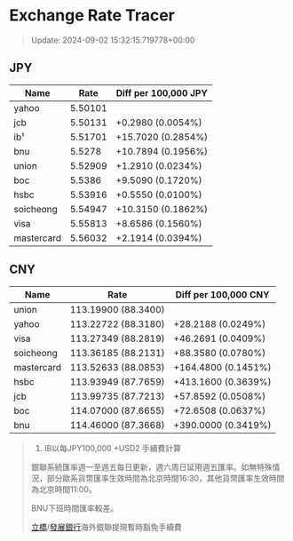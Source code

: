 # Exchange Rate Tracer

> Update: 2024-09-02 15:32:15.719778+00:00

## JPY

| Name       |    Rate | Diff per 100,000 JPY   |
|------------|---------|------------------------|
| yahoo      | 5.50101 |                        |
| jcb        | 5.50131 | +0.2980 (0.0054%)      |
| ib¹        | 5.51701 | +15.7020 (0.2854%)     |
| bnu        | 5.5278  | +10.7894 (0.1956%)     |
| union      | 5.52909 | +1.2910 (0.0234%)      |
| boc        | 5.5386  | +9.5090 (0.1720%)      |
| hsbc       | 5.53916 | +0.5550 (0.0100%)      |
| soicheong  | 5.54947 | +10.3150 (0.1862%)     |
| visa       | 5.55813 | +8.6586 (0.1560%)      |
| mastercard | 5.56032 | +2.1914 (0.0394%)      |

## CNY

| Name       | Rate                | Diff per 100,000 CNY   |
|------------|---------------------|------------------------|
| union      | 113.19900	(88.3400) |                        |
| yahoo      | 113.22722	(88.3180) | +28.2188 (0.0249%)     |
| visa       | 113.27349	(88.2819) | +46.2691 (0.0409%)     |
| soicheong  | 113.36185	(88.2131) | +88.3580 (0.0780%)     |
| mastercard | 113.52633	(88.0853) | +164.4800 (0.1451%)    |
| hsbc       | 113.93949	(87.7659) | +413.1600 (0.3639%)    |
| jcb        | 113.99735	(87.7213) | +57.8592 (0.0508%)     |
| boc        | 114.07000	(87.6655) | +72.6508 (0.0637%)     |
| bnu        | 114.46000	(87.3668) | +390.0000 (0.3419%)    |


> 1. IB以每JPY100,000 +USD2 手續費計算
>
> 銀聯系統匯率週一至週五每日更新，週六周日延用週五匯率。如無特殊情況，部分歐系貨幣匯率生效時間為北京時間16:30，其他貨幣匯率生效時間為北京時間11:00。
>
> BNU下班時間匯率較差。
>
> [立橋](https://www.wlbank.com.mo/uploads/ueditor/file/20181211/1544536513900230.pdf)/[發展銀行](https://www.mdb.com.mo/Service_Charges_20230728.pdf)海外銀聯提現暫時豁免手續費

